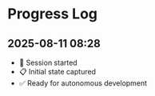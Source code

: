 # Progress Log

## 2025-08-11 08:28
- 🚀 Session started
- 📋 Initial state captured
- ✅ Ready for autonomous development

